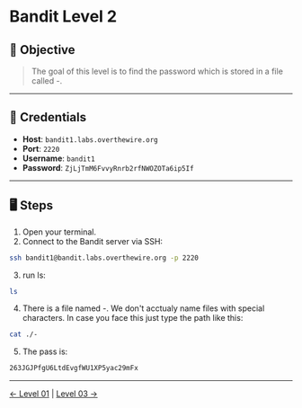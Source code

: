 # Bandit Level 2

## 🧩 Objective

> The goal of this level is to find the password which is stored in a file called -.

---

## 🧪 Credentials

- **Host**: `bandit1.labs.overthewire.org`
- **Port**: `2220`
- **Username**: `bandit1`
- **Password**: `ZjLjTmM6FvvyRnrb2rfNWOZOTa6ip5If`

---

## 🖥️ Steps

1. Open your terminal.
2. Connect to the Bandit server via SSH:

```bash
ssh bandit1@bandit.labs.overthewire.org -p 2220
```
3. run ls:
```bash
ls
```
4. There is a file named -. We don't acctualy name files with special characters. In case you face this just type the path like this:
```bash
cat ./-
```
5. The pass is:
```bash
263JGJPfgU6LtdEvgfWU1XP5yac29mFx
```
---
[← Level 01](./level01.md) | [Level 03 →](./level03.md)
